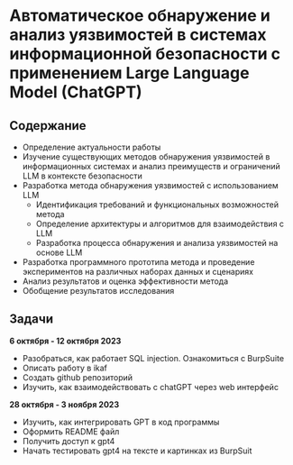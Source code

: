 # Автоматическое обнаружение и анализ уязвимостей в системах информационной безопасности с применением Large Language Model (ChatGPT)

## Содержание
- Определение актуальности работы
- Изучение существующих методов обнаружения уязвимостей в информационных системах и анализ преимуществ и ограничений LLM в контексте безопасности
- Разработка метода обнаружения уязвимостей с использованием LLM
  - Идентификация требований и функциональных возможностей метода
  - Определение архитектуры и алгоритмов для взаимодействия с LLM
  - Разработка процесса обнаружения и анализа уязвимостей на основе LLM
- Разработка программного прототипа метода и проведение экспериментов на различных наборах данных и сценариях
- Анализ результатов и оценка эффективности метода
- Обобщение результатов исследования

## Задачи

**6 октября - 12 октября 2023**
- Разобраться, как работает SQL injection. Ознакомиться с BurpSuite
- Описать работу в ikaf
- Создать github репозиторий
- Изучить, как взаимодействовать с chatGPT через web интерфейс

**28 октября - 3 ноября 2023**
- Изучить, как интегрировать GPT в код программы
- Оформить README файл
- Получить доступ к gpt4
- Начать тестировать gpt4 на тексте и картинках из BurpSuit
